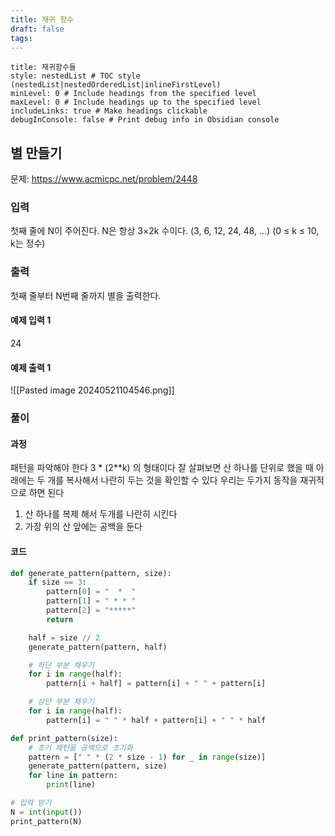 ```yaml
---
title: 재귀 함수
draft: false
tags:
---
```

```table-of-contents
title: 재귀함수들
style: nestedList # TOC style (nestedList|nestedOrderedList|inlineFirstLevel)
minLevel: 0 # Include headings from the specified level
maxLevel: 0 # Include headings up to the specified level
includeLinks: true # Make headings clickable
debugInConsole: false # Print debug info in Obsidian console
```

## 별 만들기
문제: https://www.acmicpc.net/problem/2448


### 입력
첫째 줄에 N이 주어진다. N은 항상 3×2k 수이다. (3, 6, 12, 24, 48, ...) (0 ≤ k ≤ 10, k는 정수)
### 출력
첫째 줄부터 N번째 줄까지 별을 출력한다.

#### 예제 입력 1
24
#### 예제 출력 1
![[Pasted image 20240521104546.png]]

### 풀이
#### 과정
패턴을 파악해야 한다
3 * (2\*\*k) 의 형태이다
잘 살펴보면 산 하나를 단위로 했을 때 아래에는 두 개를 복사해서 나란히 두는 것을 확인할 수 있다
우리는 두가지 동작을 재귀적으로 하면 된다
1. 산 하나를 복제 해서 두개를 나란히 시킨다
2. 가장 위의 산 앞에는 공백을 둔다
#### 코드
```python
def generate_pattern(pattern, size):
    if size == 3:
        pattern[0] = "  *  "
        pattern[1] = " * * "
        pattern[2] = "*****"
        return

    half = size // 2
    generate_pattern(pattern, half)

    # 하단 부분 채우기
    for i in range(half):
        pattern[i + half] = pattern[i] + " " + pattern[i]

    # 상단 부분 채우기
    for i in range(half):
        pattern[i] = " " * half + pattern[i] + " " * half

def print_pattern(size):
    # 초기 패턴을 공백으로 초기화
    pattern = [" " * (2 * size - 1) for _ in range(size)]
    generate_pattern(pattern, size)
    for line in pattern:
        print(line)

# 입력 받기
N = int(input())
print_pattern(N)
```
